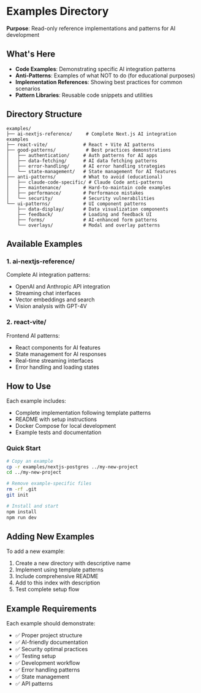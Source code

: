 # Examples Directory

**Purpose**: Read-only reference implementations and patterns for AI development

## What's Here

- **Code Examples**: Demonstrating specific AI integration patterns
- **Anti-Patterns**: Examples of what NOT to do (for educational purposes)
- **Implementation References**: Showing best practices for common scenarios
- **Pattern Libraries**: Reusable code snippets and utilities

## Directory Structure

```
examples/
├── ai-nextjs-reference/     # Complete Next.js AI integration examples
├── react-vite/             # React + Vite AI patterns
├── good-patterns/           # Best practices demonstrations
│   ├── authentication/     # Auth patterns for AI apps
│   ├── data-fetching/      # AI data fetching patterns
│   ├── error-handling/     # AI error handling strategies
│   └── state-management/   # State management for AI features
├── anti-patterns/          # What to avoid (educational)
│   ├── claude-code-specific/ # Claude Code anti-patterns
│   ├── maintenance/        # Hard-to-maintain code examples
│   ├── performance/        # Performance mistakes
│   └── security/           # Security vulnerabilities
└── ui-patterns/            # UI component patterns
    ├── data-display/       # Data visualization components
    ├── feedback/           # Loading and feedback UI
    ├── forms/              # AI-enhanced form patterns
    └── overlays/           # Modal and overlay patterns
```

## Available Examples

### 1. ai-nextjs-reference/
Complete AI integration patterns:
- OpenAI and Anthropic API integration
- Streaming chat interfaces
- Vector embeddings and search
- Vision analysis with GPT-4V

### 2. react-vite/
Frontend AI patterns:
- React components for AI features
- State management for AI responses
- Real-time streaming interfaces
- Error handling and loading states

## How to Use

Each example includes:
- Complete implementation following template patterns
- README with setup instructions
- Docker Compose for local development
- Example tests and documentation

### Quick Start
```bash
# Copy an example
cp -r examples/nextjs-postgres ../my-new-project
cd ../my-new-project

# Remove example-specific files
rm -rf .git
git init

# Install and start
npm install
npm run dev
```

## Adding New Examples

To add a new example:
1. Create a new directory with descriptive name
2. Implement using template patterns
3. Include comprehensive README
4. Add to this index with description
5. Test complete setup flow

## Example Requirements

Each example should demonstrate:
- ✅ Proper project structure
- ✅ AI-friendly documentation
- ✅ Security optimal practices
- ✅ Testing setup
- ✅ Development workflow
- ✅ Error handling patterns
- ✅ State management
- ✅ API patterns